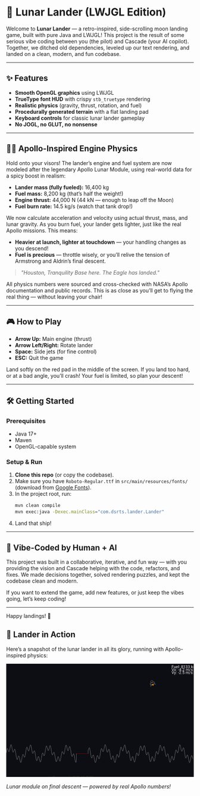 # 🚀 Lunar Lander (LWJGL Edition)

Welcome to **Lunar Lander** — a retro-inspired, side-scrolling moon landing game, built with pure Java and LWJGL! This project is the result of some serious vibe coding between you (the pilot) and Cascade (your AI copilot). Together, we ditched old dependencies, leveled up our text rendering, and landed on a clean, modern, and fun codebase.

---

## ✨ Features
- **Smooth OpenGL graphics** using LWJGL
- **TrueType font HUD** with crispy `stb_truetype` rendering
- **Realistic physics** (gravity, thrust, rotation, and fuel)
- **Procedurally generated terrain** with a flat landing pad
- **Keyboard controls** for classic lunar lander gameplay
- **No JOGL, no GLUT, no nonsense**

---

## 🧑‍🚀 Apollo-Inspired Engine Physics

Hold onto your visors! The lander’s engine and fuel system are now modeled after the legendary Apollo Lunar Module, using real-world data for a spicy boost in realism:

- **Lander mass (fully fueled):** 16,400 kg
- **Fuel mass:** 8,200 kg (that’s half the weight!)
- **Engine thrust:** 44,000 N (44 kN — enough to leap off the Moon)
- **Fuel burn rate:** 14.5 kg/s (watch that tank drop!)

We now calculate acceleration and velocity using actual thrust, mass, and lunar gravity. As you burn fuel, your lander gets lighter, just like the real Apollo missions. This means:
- **Heavier at launch, lighter at touchdown** — your handling changes as you descend!
- **Fuel is precious** — throttle wisely, or you’ll relive the tension of Armstrong and Aldrin’s final descent.

> _"Houston, Tranquility Base here. The Eagle has landed."_

All physics numbers were sourced and cross-checked with NASA’s Apollo documentation and public records. This is as close as you’ll get to flying the real thing — without leaving your chair!

---

## 🎮 How to Play
- **Arrow Up:** Main engine (thrust)
- **Arrow Left/Right:** Rotate lander
- **Space:** Side jets (for fine control)
- **ESC:** Quit the game

Land softly on the red pad in the middle of the screen. If you land too hard, or at a bad angle, you’ll crash! Your fuel is limited, so plan your descent!

---

## 🛠️ Getting Started

### Prerequisites
- Java 17+
- Maven
- OpenGL-capable system

### Setup & Run
1. **Clone this repo** (or copy the codebase).
2. Make sure you have `Roboto-Regular.ttf` in `src/main/resources/fonts/` (download from [Google Fonts](https://fonts.google.com/specimen/Roboto)).
3. In the project root, run:
    ```sh
    mvn clean compile
    mvn exec:java -Dexec.mainClass="com.dsrts.lander.Lander"
    ```
4. Land that ship!

---

## 🤝 Vibe-Coded by Human + AI
This project was built in a collaborative, iterative, and fun way — with you providing the vision and Cascade helping with the code, refactors, and fixes. We made decisions together, solved rendering puzzles, and kept the codebase clean and modern.

If you want to extend the game, add new features, or just keep the vibes going, let’s keep coding!

---

Happy landings! 🌙

## 📸 Lander in Action

Here’s a snapshot of the lunar lander in all its glory, running with Apollo-inspired physics:

![Lunar Lander Screenshot](2025-04-20%2016-50-15.png)

_Lunar module on final descent — powered by real Apollo numbers!_

